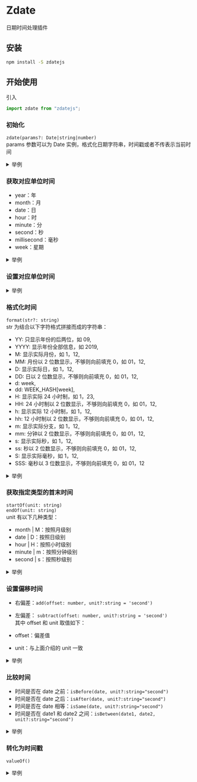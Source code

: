 # Zdate

日期时间处理插件

## 安装

```sh
npm install -S zdatejs
```

## 开始使用

引入

```js
import zdate from "zdatejs";
```

### 初始化

`zdate(params?: Date|string|number)`  
params 参数可以为 Date 实例，格式化日期字符串，时间戳或者不传表示当前时间

<details>
<summary>举例</summary>

```js
// 参数为空，表示取当前时间
zdate();
// 参数为Date实例
zdate(new Date());
// 参数为时间戳
zdate(Date.now());
// 参数为格式化字符串
zdate("2019-10-10 10:10:10");
```

</details>

### 获取对应单位时间

- year：年
- month：月
- date：日
- hour：时
- minute：分
- second：秒
- millisecond：毫秒
- week：星期

<details>
<summary>举例</summary>

```js
const year = zdate().year; // 获取年

const month = zdate().month; // 获取月

const date = zdate().date; // 获取日

const hour = zdate().hour; // 获取时

const minute = zdate().minute; // 获取分

const second = zdate().second; // 获取秒

const millisecond = zdate().millisecond; // 获取毫秒

const week = zdate().week; // 获取星期
```

</details>

### 设置对应单位时间

<details>
<summary>举例</summary>

```js
zdate().set("year", 2019); // 设置为2019年
// 或
zdate().set("Y", 2019);

zdate().set("month", 10); // 设置为10月份
// 或
zdate().set("M", 10);

zdate().set("day", 3); // 设置为3日
// 或
zdate().set("date", 3);
// 或
zdate().set("D", 3);

zdate().set("hour", 13); // 设置为13小时
// 或
zdate().set("H", 13);

zdate().set("minute", 23); // 设置为23分钟
// 或
zdate().set("m", 23);

zdate().set("second", 59); // 设置为59秒
// 或
zdate().set("s", 59);

zdate().set("millisecond", 45); // 设置为45毫秒
// 或
zdate().set("ms", 45);
```

</details>

### 格式化时间

`format(str?: string)`  
str 为结合以下字符格式拼接而成的字符串：

- YY: 只显示年份的后两位，如 09,
- YYYY: 显示年份全部信息，如 2019,
- M: 显示实际月份，如 1，12,
- MM: 月份以 2 位数显示，不够则向前填充 0，如 01，12,
- D: 显示实际日，如 1，12,
- DD: 日以 2 位数显示，不够则向前填充 0，如 01，12,
- d: week,
- dd: WEEK_HASH[week],
- H: 显示实际 24 小时制，如 1，23,
- HH: 24 小时制以 2 位数显示，不够则向前填充 0，如 01，12,
- h: 显示实际 12 小时制，如 1，12,
- hh: 12 小时制以 2 位数显示，不够则向前填充 0，如 01，12,
- m: 显示实际分支，如 1，12,
- mm: 分钟以 2 位数显示，不够则向前填充 0，如 01，12,
- s: 显示实际秒，如 1，12,
- ss: 秒以 2 位数显示，不够则向前填充 0，如 01，12,
- S: 显示实际毫秒，如 1，12,
- SSS: 毫秒以 3 位数显示，不够则向前填充 0，如 01，12

<details>
<summary>举例</summary>

```js
const d1 = zdate().format("YYYY-MM-DD"); // 2019-10-24

const d2 = zdate().format("YYYY-MM-DD HH:mm:ss"); // 2019-10-24 14:02:40

const d2 = zdate().format("YYYY年MM月DD日 HH时mm分ss秒"); // 2019年10月24日 14时02分40秒
```

</details>

### 获取指定类型的首末时间

`startOf(unit: string)`  
`endOf(unit: string)`  
unit 有以下几种类型：

- month | M：按照月级别
- date | D：按照日级别
- hour | H：按照小时级别
- minute | m：按照分钟级别
- second | s：按照秒级别

<details>
<summary>举例</summary>

```js
// 假设当前时间为2019-10-24 12:30:30

const startOfMonth = zdate()
  .startOf("month")
  .format("YYYY-MM-DD"); // 2019-10-01
const endOfMonth = zdate()
  .endOf("month")
  .format("YYYY-MM-DD"); // 2019-10-31

const startOfHour = zdate()
  .startOf("hour")
  .format("YYYY-MM-DD HH:mm"); // 2019-10-24 12:00
const endOfHour = zdate()
  .endOf("hour")
  .format("YYYY-MM-DD HH:mm"); // 2019-10-24 12:59
```

</details>

### 设置偏移时间

- 右偏差：`add(offset: number, unit?:string = 'second')`
- 左偏差： `subtract(offset: number, unit?:string = 'second')`  
  其中 offset 和 unit 取值如下：

- offset：偏差值
- unit：与上面介绍的 unit 一致

<details>
<summary>举例</summary>

```js
// 假设当前时间为2019-10-24 12:30:30

const addMonth = zdate()
  .add(1, "month")
  .format("YYYY-MM-DD"); // 2019-11-24
const subtractMonth = zdate()
  .subtract(1, "month")
  .format("YYYY-MM-DD"); // 2019-09-24

const addHour = zdate()
  .add(1, "hour")
  .format("YYYY-MM-DD HH:mm"); // 2019-10-24 13:30
const subtractHour = zdate()
  .subtract(1, "hour")
  .format("YYYY-MM-DD HH:mm"); // 2019-10-24 11:30
```

</details>

### 比较时间

- 时间是否在 date 之前：`isBefore(date, unit?:string="second")`
- 时间是否在 date 之后：`isAfter(date, unit?:string="second")`
- 时间是否在 date 相等：`isSame(date, unit?:string="second")`
- 时间是否在 date1 和 date2 之间：`isBetween(date1, date2, unit?:string="second")`

<details>
<summary>举例</summary>

```js
// 假设当前时间为2019-10-24 12:30:30

const isAfter = zdate().isAfter("2019-10-25", "month"); // => true
const isBefore = zdate().isBefore("2019-10-24 11:30:30", "hour"); // => true

const isSame = zdate().isSame("2019-10-24", "month"); // => true
const isBetween = zdate().isBetween("2019-10-23", "2019-10-25", "month"); // => true
```

</details>

### 转化为时间戳

`valueOf()`

<details>
<summary>举例</summary>

```js
const time = zdate().valueOf();
```

</details>
